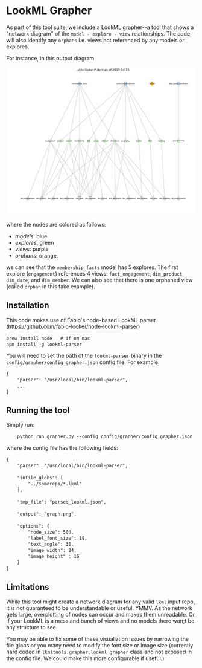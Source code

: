 # LookML Grapher

As part of this tool suite, we include a LookML grapher--a tool that shows a "network diagram" of the `model - explore - view` relationships. The code will also identify any `orphans` i.e. views not referenced by any models or explores.

For instance, in this output diagram

![](img/graph.png)

where the nodes are colored as follows:

- *models*: blue
- *explores*: green
- *views*: purple
- *orphans*: orange,

we can see that the `membership_facts` model has 5 explores. The first explore (`engagement`) references 4 views: `fact_engagement`, `dim_product`, `dim_date`, and `dim_member`. We can also see that there is one orphaned view (called `orphan` in this fake example).

## Installation

This code makes use of Fabio's node-based LookML parser (https://github.com/fabio-looker/node-lookml-parser)

```
brew install node   # if on mac
npm install -g lookml-parser
```

You will need to set the path of the `lookml-parser` binary in the `config/grapher/config_grapher.json` config file. For example:

```
{
    "parser": "/usr/local/bin/lookml-parser",
    ...
}
```

## Running the tool
Simply run:

```
	python run_grapher.py --config config/grapher/config_grapher.json
```

where the config file has the following fields:

```
{
    "parser": "/usr/local/bin/lookml-parser",

    "infile_globs": [
        "../somerepo/*.lkml"
    ],

    "tmp_file": "parsed_lookml.json",

    "output": "graph.png",

    "options": {
        "node_size": 500,
        "label_font_size": 18,
        "text_angle": 30,
        "image_width": 24,
        "image_height" : 16
    }
}
```

## Limitations
While this tool might create a network diagram for any valid `lkml` input repo, it is not guaranteed to be understandable or useful. YMMV. As the network gets large, overplotting of nodes can occur and makes them unreadable. Or, if your LookML is a mess and bunch of views and no models there won;t be any structure to see. 

You may be able to fix some of these visualiztion issues by narrowing the file globs or you many need to modify the font size or image size (currently hard coded in `lkmltools.grapher.lookml_grapher` class and not exposed in the config file. We could make this more configurable if useful.) 
